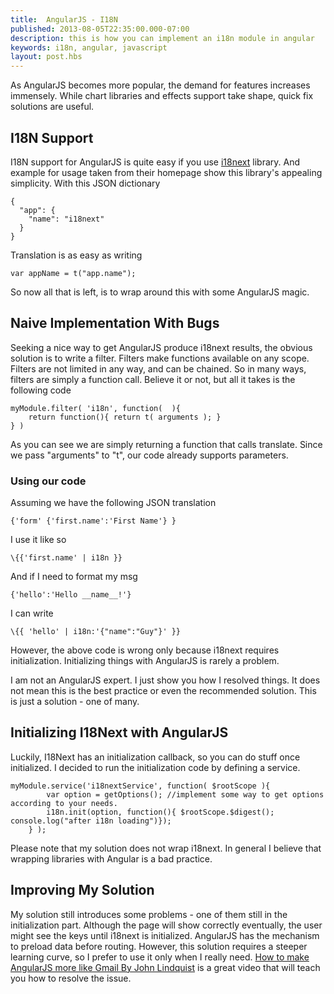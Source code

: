 ```yaml
---
title:  AngularJS - I18N
published: 2013-08-05T22:35:00.000-07:00
description: this is how you can implement an i18n module in angular
keywords: i18n, angular, javascript
layout: post.hbs
---
```



As AngularJS becomes more popular, the demand for features increases immensely.
While chart libraries and effects support take shape, quick fix solutions are useful.

## I18N Support

I18N support for AngularJS is quite easy if you use [i18next](http://i18next.com/ "i18next site") library.
And example for usage taken from their homepage show this library's appealing simplicity.
With this JSON dictionary

```
{
  "app": {
    "name": "i18next"
  }
}
```

Translation is as easy as writing

```
var appName = t("app.name");
```

So now all that is left, is to wrap around this with some AngularJS magic.

## Naive Implementation With Bugs

Seeking a nice way to get AngularJS produce i18next results, the obvious
solution is to write a filter.
Filters make functions available on any scope.
Filters are not limited in any way, and can be chained.
So in many ways, filters are simply a function call.
Believe it or not, but all it takes is the following code

```
myModule.filter( 'i18n', function(  ){
    return function(){ return t( arguments ); }
} )
```

As you can see we are simply returning a function that calls translate.
Since we pass "arguments" to "t", our code already supports parameters.

### Using our code

Assuming we have the following JSON translation

```
{'form' {'first.name':'First Name'} }
```

I use it like so

```
\{{'first.name' | i18n }}
```

And if I need to format my msg

```
{'hello':'Hello __name__!'}
```

I can write

```
\{{ 'hello' | i18n:'{"name":"Guy"}' }}
```

However, the above code is wrong only because i18next requires initialization.
Initializing things with AngularJS is rarely a problem.

I am not an AngularJS expert.
I just show you how I resolved things.
It does not mean this is the best practice or even the recommended solution.
This is just a solution - one of many.

## Initializing I18Next with AngularJS

Luckily, I18Next has an initialization callback, so you can do stuff once initialized.
I decided to run the initialization code by defining a service.

```
myModule.service('i18nextService', function( $rootScope ){
        var option = getOptions(); //implement some way to get options according to your needs.
        i18n.init(option, function(){ $rootScope.$digest(); console.log("after i18n loading")});
    } );
```

Please note that my solution does not wrap i18next.
In general I believe that wrapping libraries with Angular is a bad practice.

## Improving My Solution

My solution still introduces some problems - one of them still in the initialization part.
Although the page will show correctly eventually, the user might see the keys
until i18next is initialized.
AngularJS has the mechanism to preload data before routing.
However, this solution requires a steeper learning curve, so I prefer to use it
only when I really need.
[How to make AngularJS more like Gmail By John Lindquist](http://youtu.be/P6KITGRQujQ "How to make AngularJS more like Gmail By John Lindquist") is a great video
that will teach you how to resolve the issue.
